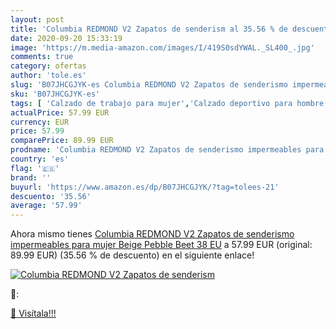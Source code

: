 ```yaml
---
layout: post
title: 'Columbia REDMOND V2 Zapatos de senderism al 35.56 % de descuento'
date: 2020-09-20 15:33:19
image: 'https://m.media-amazon.com/images/I/419S0sdYWAL._SL400_.jpg'
comments: true
category: ofertas
author: 'tole.es'
slug: 'B07JHCGJYK-es Columbia REDMOND V2 Zapatos de senderismo impermeables...'
sku: 'B07JHCGJYK-es'
tags: [ 'Calzado de trabajo para mujer','Calzado deportivo para hombre','Calzado sanitario y de hostelería para mujer','Chanclas y sandalias de piscina para hombre','Sandalias y chanclas para niña','Zapatillas y calzado deportivo para hombre','Zapatos','Zapatos para hombre','Zapatos para mujer','Zapatos para niñas pequeñas','Zapatos y complementos','Zuecos sanitarios y de hostelería para mujer','Zuecos y mules para hombre','zapatos', ]
actualPrice: 57.99 EUR
currency: EUR
price: 57.99
comparePrice: 89.99 EUR
prodname: 'Columbia REDMOND V2 Zapatos de senderismo impermeables para mujer  Beige Pebble  Beet   38 EU'
country: 'es'
flag: '🇪🇸'
brand: ''
buyurl: 'https://www.amazon.es/dp/B07JHCGJYK/?tag=tolees-21'
descuento: '35.56'
average: '57.99'
---
```


Ahora mismo tienes [Columbia REDMOND V2 Zapatos de senderismo impermeables para mujer  Beige Pebble  Beet   38 EU](https://www.amazon.es/dp/B07JHCGJYK/?tag=tolees-21) a 57.99 EUR (original: 89.99 EUR) (35.56 %  de descuento) en el siguiente enlace!

[![Columbia REDMOND V2 Zapatos de senderism](https://m.media-amazon.com/images/I/419S0sdYWAL._SL400_.jpg)](https://www.amazon.es/dp/B07JHCGJYK/?tag=tolees-21)

🔎:


[🛒 Visítala!!!](https://www.amazon.es/dp/B07JHCGJYK/?tag=tolees-21)
